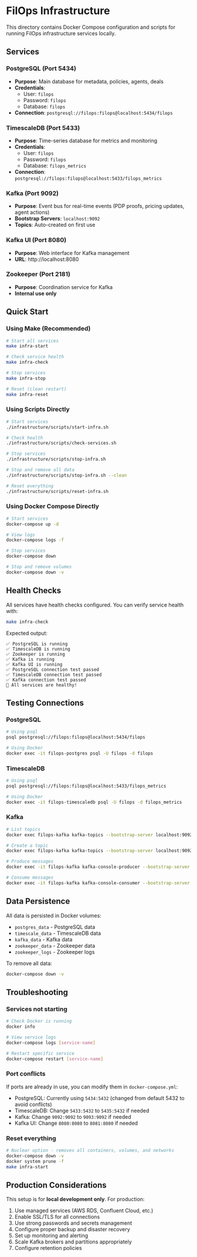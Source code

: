# FilOps Infrastructure

This directory contains Docker Compose configuration and scripts for running FilOps infrastructure services locally.

## Services

### PostgreSQL (Port 5434)
- **Purpose**: Main database for metadata, policies, agents, deals
- **Credentials**: 
  - User: `filops`
  - Password: `filops`
  - Database: `filops`
- **Connection**: `postgresql://filops:filops@localhost:5434/filops`

### TimescaleDB (Port 5433)
- **Purpose**: Time-series database for metrics and monitoring
- **Credentials**:
  - User: `filops`
  - Password: `filops`
  - Database: `filops_metrics`
- **Connection**: `postgresql://filops:filops@localhost:5433/filops_metrics`

### Kafka (Port 9092)
- **Purpose**: Event bus for real-time events (PDP proofs, pricing updates, agent actions)
- **Bootstrap Servers**: `localhost:9092`
- **Topics**: Auto-created on first use

### Kafka UI (Port 8080)
- **Purpose**: Web interface for Kafka management
- **URL**: http://localhost:8080

### Zookeeper (Port 2181)
- **Purpose**: Coordination service for Kafka
- **Internal use only**

## Quick Start

### Using Make (Recommended)

```bash
# Start all services
make infra-start

# Check service health
make infra-check

# Stop services
make infra-stop

# Reset (clean restart)
make infra-reset
```

### Using Scripts Directly

```bash
# Start services
./infrastructure/scripts/start-infra.sh

# Check health
./infrastructure/scripts/check-services.sh

# Stop services
./infrastructure/scripts/stop-infra.sh

# Stop and remove all data
./infrastructure/scripts/stop-infra.sh --clean

# Reset everything
./infrastructure/scripts/reset-infra.sh
```

### Using Docker Compose Directly

```bash
# Start services
docker-compose up -d

# View logs
docker-compose logs -f

# Stop services
docker-compose down

# Stop and remove volumes
docker-compose down -v
```

## Health Checks

All services have health checks configured. You can verify service health with:

```bash
make infra-check
```

Expected output:
```
✅ PostgreSQL is running
✅ TimescaleDB is running
✅ Zookeeper is running
✅ Kafka is running
✅ Kafka UI is running
✅ PostgreSQL connection test passed
✅ TimescaleDB connection test passed
✅ Kafka connection test passed
🎉 All services are healthy!
```

## Testing Connections

### PostgreSQL
```bash
# Using psql
psql postgresql://filops:filops@localhost:5434/filops

# Using Docker
docker exec -it filops-postgres psql -U filops -d filops
```

### TimescaleDB
```bash
# Using psql
psql postgresql://filops:filops@localhost:5433/filops_metrics

# Using Docker
docker exec -it filops-timescaledb psql -U filops -d filops_metrics
```

### Kafka
```bash
# List topics
docker exec filops-kafka kafka-topics --bootstrap-server localhost:9092 --list

# Create a topic
docker exec filops-kafka kafka-topics --bootstrap-server localhost:9092 --create --topic test-topic

# Produce messages
docker exec -it filops-kafka kafka-console-producer --bootstrap-server localhost:9092 --topic test-topic

# Consume messages
docker exec -it filops-kafka kafka-console-consumer --bootstrap-server localhost:9092 --topic test-topic --from-beginning
```

## Data Persistence

All data is persisted in Docker volumes:
- `postgres_data` - PostgreSQL data
- `timescale_data` - TimescaleDB data
- `kafka_data` - Kafka data
- `zookeeper_data` - Zookeeper data
- `zookeeper_logs` - Zookeeper logs

To remove all data:
```bash
docker-compose down -v
```

## Troubleshooting

### Services not starting
```bash
# Check Docker is running
docker info

# View service logs
docker-compose logs [service-name]

# Restart specific service
docker-compose restart [service-name]
```

### Port conflicts
If ports are already in use, you can modify them in `docker-compose.yml`:
- PostgreSQL: Currently using `5434:5432` (changed from default 5432 to avoid conflicts)
- TimescaleDB: Change `5433:5432` to `5435:5432` if needed
- Kafka: Change `9092:9092` to `9093:9092` if needed
- Kafka UI: Change `8080:8080` to `8081:8080` if needed

### Reset everything
```bash
# Nuclear option - removes all containers, volumes, and networks
docker-compose down -v
docker system prune -f
make infra-start
```

## Production Considerations

This setup is for **local development only**. For production:

1. Use managed services (AWS RDS, Confluent Cloud, etc.)
2. Enable SSL/TLS for all connections
3. Use strong passwords and secrets management
4. Configure proper backup and disaster recovery
5. Set up monitoring and alerting
6. Scale Kafka brokers and partitions appropriately
7. Configure retention policies
